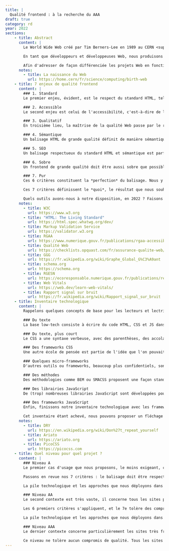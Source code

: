 ```yaml
---
title: |
  Qualité frontend : à la recherche du AAA
draft: true
category: rd
year: 2022
sections:
    - title: Abstract
      content: |
        Le World Wide Web créé par Tim Berners-Lee en 1989 au CERN <sup><a href="#note-1">1</a></sup> s'appuie sur 3 technologies : URL, HTTP et HTML. Notre proposition se concentre sur cette troisième technologie, l'HTML, qui est toujours omniprésente et qui détermine la qualité de l'expérience Web.

        En tant que développeurs et développeuses Web, nous produisons de l'HTML tous les jours. Nous avons à cœur de produire le meilleur code HTML possible, ce qui implique de définir ce qu'est un excellent code HTML. Pour cela, nous introduisons dans cet article la notion de *balisage pur et parfait* qui dessine un étalon de qualité en termes d'accessibilité, de sémantique, d'empreinte écologique, de performance et de minimisation du bruit. Nous ne prétendons pas produire un balisage pur et parfait, c'est un chantier qui devra être coopératif et évolutif. En revanche nous affirmons que la notion est nécessaire pour tendre vers un idéal, qui n'est aujourd'hui pas défini, donc pas consensuel.

        Afin d'adresser de façon différenciée les projets Web en fonction de leur nature (information / action / émotion) et de leurs usages (public / privé), nous proposons un classement en trois niveaux. Le niveau *A* fixe un standard minimum acceptable, pertinent pour les usages privés de type back-office. Le niveau *AA*, ou *double-A*, fixe un standard correct pour la plupart des productions Web. Le niveau *AAA*, ou *triple-A*, fixe le standard d'excellence absolu, le *balisage pur et parfait*.
      notes:
        - title: La naissance du Web
          url: https://home.cern/fr/science/computing/birth-web
    - title: 7 enjeux de qualité frontend
      content: |
        ### 1. Standard
        Le premier enjeu, évident, est le respect du standard HTML, tel que défini par le World Wide Web Consortium <sup><a href="#note-2">2</a></sup>. Depuis 2019 c'est un format unique, qui dispose d'une documentation à l'intention des devs <sup><a href="#note-3">3</a></sup> ainsi que d'un service de validation permettant de tester son balisage<sup><a href="#note-4">4</a></sup>.

        ### 2. Accessible
        Le second enjeu est celui de l'accessibilité, c'est-à-dire de la minimisation de l'exclusion. Un service numérique accessible est perceptible, utilisable, compréhensible et robuste, d'après le Référentiel Général d'Amélioration de l'Accessibilité <sup><a href="#note-5">5</a></sup>. Le référentiel définit des critères mesurables et des niveaux de conformité, qui présentent un caractère contraignant pour les services publics.

        ### 3. Qualitatif
        En troisième lieu, la maîtrise de la qualité Web passe par le respect des 240 règles Opquast <sup><a href="#note-6">6</a></sup>. Cet ensemble de bonnes pratiques en Creative Commons est élaboré depuis 2000 par des centaines de professionnelles et professionnels du Web. Chaque règle est *universelle, utile, documentée, sans valeur numérique, fait consensus et n’est pas liée à un pays ou une loi spécifique*.

        ### 4. Sémantique
        Un balisage HTML de grande qualité définit de manière sémantique le contenu des pages. Cette qualification des objets par leur nature permet de nourrir le Web sémantique et de se rapprocher du Graph Global Géant <sup><a href="#note-7">7</a></sup> inventé par Tim Berners Lee en 2007. Si le WWW partage des pages, le GGG partage des connaissances, compréhensibles par des humains comme par des algorithmes. Le projet Schema.org <sup><a href="#note-8">8</a></sup> liste les vocabulaires consensuels pour définir un grand nombre d'objets du monde réel, et les relations entre ces objets. Ces vocabulaires thématiques se nomment *ontologies*.

        ### 5. SEO
        Un balisage respectueux du standard HTML et sémantique est parfait pour les moteurs de recherche. Cela remplit la part technique du *Search Engine Optimization* (SEO). En pratique, des balises parasites propriétaires sont souvent ajoutées afin d'améliorer les partages sur les réseaux sociaux, notamment Facebook et Twitter. Dans un monde parfaitement interopérable, ces balises ne devraient pas exister, et les réseaux sociaux devraient utiliser les informations neutres et standardisées à leur disposition. Le compromis entre le balisage idéal et le balisage pragmatique devra faire l'objet d'un consensus, réévalué en fonction des évolutions des acteurs.

        ### 6. Sobre
        Un frontend de grande qualité doit être aussi sobre que possible. Le Référentiel Général d'Écoconception de Services Numériques <sup><a href="#note-9">9</a></sup> propose un jeu de critères de haut niveau applicables au frontend. À un niveau plus bas, la mise en œuvre de l'écoconception est facilitée par un ensemble d'indicateurs nommés *Web Vitals* par Google <sup><a href="#note-10">10</a></sup>. Ces métriques lient sobriété et performance, et sont assorties d'exemples de bonnes pratiques et d'études de cas.

        ### 7. Pur
        Ces 6 critères constituent la *perfection* du balisage. Nous y ajoutons la nécessité de minimiser le bruit, qui constitue sa *pureté*. Le rapport signal/bruit <sup><a href="#note-11">11</a></sup> est un indicateur de la qualité de transmission d'une information, mesuré habituellement en décibels. Curieusement, cet indicateur largement consensuel dans de nombreux domaines ne semble pas influencer le développement frontend. Le balisage *pur et parfait* présente une analogie avec le son haute-fidélité, c'est une sorte d'HTML Hi-Fi dans lequel il y a toute l'information et rien de plus.

        Ces 7 critères définissent le *quoi*, le résultat que nous souhaitons atteindre. Mais les devs sont (malheureusement) souvent plus intéressés par le *comment*, les outils, les méthodes et les gadgets utilisables pour atteindre ce résultat. Plusieurs enjeux s'entrecroisent. D'abord, la rapidité de production : comment produire vite et faire évoluer rapidement. Ensuite, la maintenabilité : comment éviter de se retrouver avec une assiette de spaghetti impossible à démêler, ce qui a un impact sur la rapidité mais aussi sur la stabilité. Plus le code est compliqué, plus il présente d'effets de bord indésirables. Enfin, la courbe d'apprentissage : les méthodes utilisées sont-elles longues à apprendre ? Et dans tous les cas, si on en change, il faut réapprendre.

        Quels outils avons-nous à notre disposition, en 2022 ? Faisons l'inventaire...
      notes:
        - title: W3C
          url: https://www.w3.org
        - title: "HTML: The Living Standard"
          url: https://html.spec.whatwg.org/dev/
        - title: Markup Validation Service
          url: https://validator.w3.org
        - title: RGAA
          url: https://www.numerique.gouv.fr/publications/rgaa-accessibilite/
        - title: Qualité Web
          url: https://checklists.opquast.com/fr/assurance-qualite-web/
        - title: GGG
          url: https://fr.wikipedia.org/wiki/Graphe_Global_G%C3%A9ant
        - title: schema.org
          url: https://schema.org
        - title: RGESN
          url: https://ecoresponsable.numerique.gouv.fr/publications/referentiel-general-ecoconception/
        - title: Web Vitals
          url: https://web.dev/learn-web-vitals/
        - title: Rapport signal sur bruit
          url: https://fr.wikipedia.org/wiki/Rapport_signal_sur_bruit
    - title: Inventaire technologique
      content: |
        Rappelons quelques concepts de base pour les lecteurs et lectrices qui ne coderaient pas, ou pas du Web. Le cœur du Web est l'HTML, qui permet de structurer les informations. L'apparence de ces informations (les typographies, les couleurs, la mise en page...) est définie par les feuilles de style en cascade, le CSS. Une partie de l'interactivité est directement intégrée à l'HTML, par exemple les boutons, les formulaires ou les liens hypertexte. Les comportements plus sophistiqués sont développés en JavaScript. En synthèse, nous avons donc 3 composants : l'HTML (le sens et l'interactivité basique), le CSS (l'apparence) et le JS (l'interactivité avancée).

        ### Du texte
        La base low-tech consiste à écrire du code HTML, CSS et JS dans un éditeur de texte. Comme les pages HTML présentent de nombreux éléments répétitifs, plusieurs outils permettent de réutiliser du code d'une page sur l'autre. En termes techniques, si l'on se situe dans le cadre d'une application Web,  on codera souvent les vues du pattern Modèle Vue Controlleur (MVC), en utilisant des mécanismes de template et d'inclusion de fragments de code. Si l'on se situe dans un projet sans base de données ni technologie backend, on utilisera souvent un générateur de site statique qui propose les mêmes mécanismes. Ces infrastructures n'ont pas d'impact sur la qualité frontend (les 6 premiers enjeux), et elles permettent aux devs d'organiser leur code et de ne pas se répéter (le 7e enjeu). Nous ne détaillerons pas plus ces questions, mais nous invitons les devs à rester DRY <sup><a href="#note-12">12</a></sup>, et à utiliser pour cela les outils qui conviennent le mieux au projet et à l'équipe.

        ### Du texte, plus court
        Le CSS a une syntaxe verbeuse, avec des parenthèses, des accolades, des règles de fermeture strictes et un seul niveau de déclaration. Pour pallier ces défauts, plusieurs technologies se sont développées, par exemple Sass, Less et Stylus. On les appelle des préprocesseurs, c'est-à-dire des outils qui traitent un langage spécifique pour générer du CSS. Là encore, nous laissons aux devs le choix des armes, avec toutefois un point de vigilance : ces outils peuvent causer une augmentation involontaire du poids du CSS et une diminution de son efficacité. Il convient donc de les employer en surveillant la traduction CSS, et avec une bonne culture du mode d'application du CSS sur le document HTML (le Document Object Model, DOM).

        ### Des frameworks CSS
        Une autre école de pensée est partie de l'idée que l'on pouvait standardiser les interfaces et s'appuyer sur des classes HTML pour définir l'apparence. Ces frameworks CSS, dont le plus répandu est Bootstrap, favorisent la rapidité du développement, puisqu'on définit l'apparence  sans écrire de CSS. On gagne également du temps de formation, puisque le framework est réutilisé d'un projet à l'autre. Toutefois, ce gain se fait au prix de deux sacrifices importants. Premièrement, le balisage HTML est pollué, parfois au point que l'on cherche le contenu dans une forêt de balises définissant l'apparence. Deuxièmement, les frameworks sont lourds, puisqu'ils intègrent un grand nombre de possibilités. Afin de résoudre ce problème, certains frameworks comme Tailwind proposent des solutions techniques pour limiter le poids aux éléments réellement utilisés. Il faut donc choisir les outils à intégrer en fonction des besoins, et l'outil perd en simplicité ce qu'il gagne en adaptabilité. L'outil PurgeCSS a été développé pour purger le CSS de toutes les directives non utilisées dans l'HTML. Cela revient à remplir un atelier de tous les outils possibles, puis à le vider en espérant laisser uniquement les outils utiles. Et dans tous les cas, l'HTML n'est pas pur.

        ### Quelques micro-frameworks
        D'autres outils ou frameworks, beaucoup plus confidentiels, sont respectueux de l'HTML et ne le surchargent pas. On peut citer Ariato <sup><a href="#note-13">13</a></sup>, développé par Base Secrète, et PicoCSS <sup><a href="#note-14">14</a></sup>, par Lucas Larroche. Ces librairies sont très pertinentes pour améliorer le rendu de base de l'HTML, par exemple pour un back-office. En revanche, elles sont volontairement minimales, et intègrent des points de vue esthétiques qui peuvent ne pas convenir en fonction du projet. Il existe aussi des librairies de comportement, comme Compass, qui permettent d'écrire plus rapidement du CSS, sans imposer de bruit HTML. Ces librairies peuvent être utile, avec la même réserve que celle exprimée pour les préprocesseurs : il faut veiller à ce que le code généré soit compact et efficient.

        ### Des méthodes
        Des méthodologies comme BEM ou SMACSS proposent une façon standardisée de structurer l'HTML et le CSS, en fonction de logiques applicatives. Ces méthodes permettent de créer des conventions, et donc de minimiser la surprise et le temps de formation d'un projet à l'autre. En revanche, ces conventions se superposent au balisage sémantique et ajoutent du bruit à l'HTML. Si les logiques métier sont bien respectées, et que les devs s'interdisent d'intégrer des éléments purement formels dans le balisage, le bruit est bien moindre avec BEM ou SMACSS qu'avec un framework comme Bootstrap ou Foundation. D'autres méthodes, comme le pattern 7-1 et ITCSS, proposent une façon de ranger les fichiers utilisés par le préprocesseur. Nous laissons aux équipes le choix de la structure qui leur convient le mieux, cela n'a aucun impact sur la qualité front.

        ### Des librairies JavaScript
        De (trop) nombreuses librairies JavaScript sont développées pour proposer des fonctionnements encapsulés de toutes sortes. Toutes ces librairies ont un poids physique et cognitif. Physique, parce que ce sont des données qu'il faut transférer sur le réseau, puis des algorithmes à exécuter sur le périphérique de la personne avec parfois un effet important sur la performance, donc la batterie et l'impression d'obsolescence. Cognitif, parce qu'il faut apprendre à utiliser ces librairies, puis les maintenir : suivre leur évolution, appliquer leurs correctifs de sécurité et faire évoluer le code en cas de mise à jour majeure, non compatible avec la version précédente. La première question à poser avant l'utilisation d'une librairie concerne son utilité. Le cas typique d'illustration est jQuery. Cette librairie était pratique il y a 15 ans, parce que les navigateurs ne proposaient pas de méthode homogène pour cibler les éléments du DOM. Aujourd'hui, elle est obsolète. Rien de ce qu'elle propose n'est plus difficile en JavaScript pur (on dit aussi vanille).

        ### Des frameworks JavaScript
        Enfin, finissons notre inventaire technologique avec les frameworks JavaScript, tels les généralistes React, Angular ou Vue et les spécialistes Three.js ou D3.js. Ces frameworks permettent de créer de véritables applications dans le navigateur, en chargeant séparément l'interface et les données, et en autorisant des interactions riches sans changer de page. Lorsque nous abordons un projet Web, nous commençons par le placer sur un triangle information / émotion / action. Tout le Web centré sur l'information ne doit pas utiliser de framework JavaScript, c'est de la pollution. Dès que des solutions technologiques spécifiques sont déployées en surcouche pour permettre l'indexation par les moteurs de recherche, c'est le signe que la technologie est employée à tort. Les frameworks applicatifs servent à produire des applications, pas des pages Web. Les frameworks 3D ou de data visualisation servent à produire des jeux et des visualisations de données. Certains projets sont hybrides, à la fois applicatifs, informationnels et expérientiels. Dans ce cas, il peut être souhaitable de traiter les informations en appliquant les principes de qualité proposés ici, et de construire des applications ou des expériences sur la base de ces informations, par exemple en utilisant des versions JSON ou JSON-LD.

        Cet inventaire étant achevé, nous pouvons proposer un fléchage des niveaux de qualité en fonction des projets.
      notes:
        - title: DRY
          url: https://en.wikipedia.org/wiki/Don%27t_repeat_yourself
        - title: Ariato
          url: https://ariato.org
        - title: PicoCSS
          url: https://picocss.com
    - title: Quel niveau pour quel projet ?
      content: |
        ### Niveau A
        Le premier cas d'usage que nous proposons, le moins exigeant, concerne les back-offices et les outils d'administration. Ces outils nécessitent une authentification et ne sont pas donc référencés par les moteurs de recherche.

        Passons en revue nos 7 critères : le balisage doit être respectueux du standard HTML, accessible, conforme aux règles Opquast. En revanche, ni l'excellente qualité sémantique ni la sur-optimisation SEO ne sont des impératifs, parce que le site ne sera pas indexé. La sobriété est évidemment nécessaire, mais la structure d'usage est très différente d'un site classique : peu d'utilisateurs vont utiliser l'outil souvent. Cela veut dire que l'utilisation du cache du navigateur est une réponse très efficace, et que l'optimisation des Web Vitals — notamment du First Contentful Paint (FCP) et du Largest Contentful Paint (LCP) — est beaucoup moins cruciale que dans un projet orienté grand public et SEO. Ce premier contexte présente très souvent des enjeux d'évolution du périmètre applicatif et de maintenabilité forts, avec de nombreux devs qui interviennent au fil du temps. Ceci justifie l'utilisation d'un framework CSS, au prix d'une réduction de la pureté de l'HTML. Cela autorise aussi une sélection réduite de librairies JavaScript, dont le poids sera d'autant plus lissé par le cache que le nombre de pages visitées sera élevé.

        La pile technologique et les approches que nous déployons dans ce contexte s'appellent *niveau A*. C'est un niveau facile à développer et à maintenir, tolérant sur la performance et sur le bruit. [Découvrir le niveau A en détail](/2022/qualite-front-a)

        ### Niveau AA
        Le second contexte est très vaste, il concerne tous les sites publics.

        Les 6 premiers critères s'appliquent, et le 7e tolère des compromis favorisant la maintenabilité.

        La pile technologique et les approches que nous déployons dans ce contexte s'appellent *niveau AA*, ou *Double-A*. C'est un niveau optimisé, très performant, mais tolérant sur le bruit HTML. [Découvrir le niveau Double-A en détail](/2022/qualite-front-aa)

        ### Niveau AAA
        Le dernier contexte concerne particulièrement les sites très fréquentés et pérennes, qui bénéficieront du gain de poids et d'élégance induits par la pureté du balisage, et qui profitent d'une équipe de devs expérimentée et centrée sur la qualité.

        Ce niveau ne tolère aucun compromis de qualité. Tous les sites utilisant le niveau AA pourraient bénéficier du niveau AAA. C'est un choix d'exigence. [Découvrir le niveau Triple-A en détail](/2022/qualite-front-aaa)
---
```

